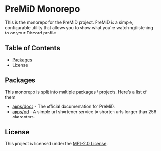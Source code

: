 # PreMiD Monorepo

This is the monorepo for the PreMiD project. PreMiD is a simple, configurable utility that allows you to show what you're watching/listening to on your Discord profile.

## Table of Contents

- [Packages](#packages)
- [License](#license)

## Packages

This monorepo is split into multiple packages / projects. Here's a list of them:

- [apps/docs](apps/docs) - The official documentation for PreMiD.
- [apps/pd](apps/pd/README.md) - A simple url shortener service to shorten urls longer than 256 characters.

## License

This project is licensed under the [MPL-2.0 License](LICENSE).
